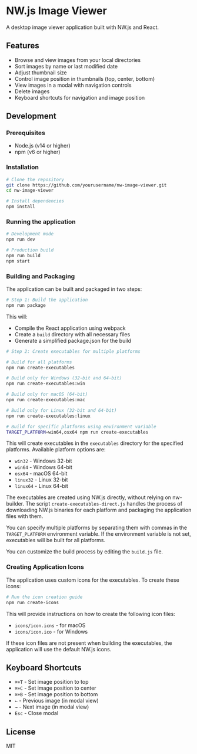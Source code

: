 # NW.js Image Viewer

A desktop image viewer application built with NW.js and React.

## Features

- Browse and view images from your local directories
- Sort images by name or last modified date
- Adjust thumbnail size
- Control image position in thumbnails (top, center, bottom)
- View images in a modal with navigation controls
- Delete images
- Keyboard shortcuts for navigation and image position

## Development

### Prerequisites

- Node.js (v14 or higher)
- npm (v6 or higher)

### Installation

```bash
# Clone the repository
git clone https://github.com/yourusername/nw-image-viewer.git
cd nw-image-viewer

# Install dependencies
npm install
```

### Running the application

```bash
# Development mode
npm run dev

# Production build
npm run build
npm start
```

### Building and Packaging

The application can be built and packaged in two steps:

```bash
# Step 1: Build the application
npm run package
```

This will:
- Compile the React application using webpack
- Create a `build` directory with all necessary files
- Generate a simplified package.json for the build

```bash
# Step 2: Create executables for multiple platforms

# Build for all platforms
npm run create-executables

# Build only for Windows (32-bit and 64-bit)
npm run create-executables:win

# Build only for macOS (64-bit)
npm run create-executables:mac

# Build only for Linux (32-bit and 64-bit)
npm run create-executables:linux

# Build for specific platforms using environment variable
TARGET_PLATFORM=win64,osx64 npm run create-executables
```

This will create executables in the `executables` directory for the specified platforms. Available platform options are:
- `win32` - Windows 32-bit
- `win64` - Windows 64-bit
- `osx64` - macOS 64-bit
- `linux32` - Linux 32-bit
- `linux64` - Linux 64-bit

The executables are created using NW.js directly, without relying on nw-builder. The script `create-executables-direct.js` handles the process of downloading NW.js binaries for each platform and packaging the application files with them.

You can specify multiple platforms by separating them with commas in the `TARGET_PLATFORM` environment variable. If the environment variable is not set, executables will be built for all platforms.

You can customize the build process by editing the `build.js` file.

### Creating Application Icons

The application uses custom icons for the executables. To create these icons:

```bash
# Run the icon creation guide
npm run create-icons
```

This will provide instructions on how to create the following icon files:
- `icons/icon.icns` - for macOS
- `icons/icon.ico` - for Windows

If these icon files are not present when building the executables, the application will use the default NW.js icons.

## Keyboard Shortcuts

- `⌘+T` - Set image position to top
- `⌘+C` - Set image position to center
- `⌘+B` - Set image position to bottom
- `←` - Previous image (in modal view)
- `→` - Next image (in modal view)
- `Esc` - Close modal

## License

MIT
